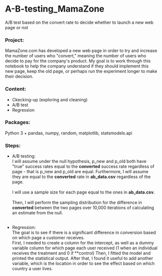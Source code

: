 # A-B-testing_MamaZone
A/B test based on the convert rate to decide whether to launch a new web page or not
<h3>Project:</h3>

MamaZone.com has developed a new web page in order to try and increase the number of users who "convert," meaning the number of users who decide to pay for the company's product. My goal is to work through this notebook to help the company understand if they should implement this new page, keep the old page, or perhaps run the experiment longer to make their decision.
<h3>Content:</h3>

* Ckecking-up (exploring and cleaning)
* A/B test
* Regression
<h3>Packages:</h3>

Python 3 + pandas, numpy, random, matplotlib, statsmodels.api
<h3>Steps:</h3>

* A/B testing:<br>
I will assume under the null hypothesis, p_new and p_old both have "true" success rates equal to the **converted** success rate regardless of page - that is p_new and p_old are equal. Furthermore, I will assume they are equal to the **converted** rate in **ab_data.csv** regardless of the page. <br><br>
I will use a sample size for each page equal to the ones in **ab_data.csv**.  <br><br>
Then, I will perform the sampling distribution for the difference in **converted** between the two pages over 10,000 iterations of calculating an estimate from the null.  <br><br>

* Regression:<br>
The goal is to see if there is a significant difference in conversion based on which page a customer receives.  
First, I needed to create a column for the intercept, as well as a dummy variable column for which page each user received (1 when an individual receives the treatment and 0 if **control)
 Then, I fitted the model and printed the statistical output.
After that, I found it useful to add another variable, which is the location in order to see the effect based on which country a user lives. 
